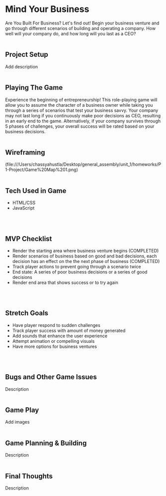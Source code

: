 # Mind Your Business

Are You Built For Business? Let's find out! Begin your business venture and go through different scenarios of building and operating a company. How well will your company do, and how long will you last as a CEO?
<br>
<br>

## Project Setup

Add description
<br>
<br>

## Playing The Game

Experience the beginning of entrepreneurship! This role-playing game will allow you to assume the character of a business owner while taking you through a series of scenarios that test your business savvy. Your company may not last long if you continuously make poor decisions as CEO, resulting in an early end to the game. Alternatively, if your company survives through 5 phases of challenges, your overall success will be rated based on your business decisions.
<br>
<br>

## Wireframing
(file:///Users/chassyahustla/Desktop/general_assembly/unit_1/homeworks/P1-Project/Game%20Map%201.png)
<br>
<br>

## Tech Used in Game
* HTML/CSS
* JavaScript
<br>
<br>

## MVP Checklist
* Render the starting area where business venture begins (COMPLETED)
* Render scenarios of business based on good and bad decisions, each decision has an effect on the the next phase of business (COMPLETED)
* Track player actions to prevent going through a scenario twice
* End state: A series of poor business decisions or a series of good decisions
* Render end area that shows success or to try again
<br>
<br>

## Stretch Goals
* Have player respond to sudden challenges
* Track player success with amount of money generated
* Add sounds that enhance the user experience
* Attempt animation or compelling visuals
* Have more options for business ventures
<br>
<br>

## Bugs and Other Game Issues
Description
<br>
<br>

## Game Play
Add images
<br>
<br>

## Game Planning & Building
Description
<br>
<br>

## Final Thoughts
Description